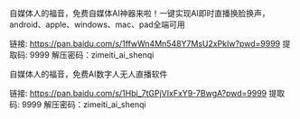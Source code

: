 自媒体人的福音，免费自媒体AI神器来啦！一键实现AI即时直播换脸换声，android、apple、windows、mac、pad全端可用

链接: https://pan.baidu.com/s/1ffwWn4Mn548Y7MsU2xPkIw?pwd=9999 
提取码: 9999 
解压密码：zimeiti_ai_shenqi


自媒体人的福音，免费AI数字人无人直播软件

链接: https://pan.baidu.com/s/1Hbi_7tGPjVIxFxY9-7BwgA?pwd=9999 
提取码: 9999 
解压密码：zimeiti_ai_shenqi
